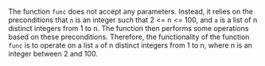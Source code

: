 The function `func` does not accept any parameters. Instead, it relies on the preconditions that `n` is an integer such that 2 <= n <= 100, and `a` is a list of n distinct integers from 1 to n. The function then performs some operations based on these preconditions. Therefore, the functionality of the function `func` is to operate on a list `a` of n distinct integers from 1 to n, where n is an integer between 2 and 100.
